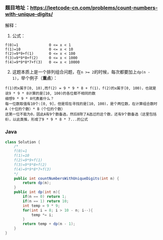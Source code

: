 ### 题目地址：https://leetcode-cn.com/problems/count-numbers-with-unique-digits/

解释：
1. 公式：
```
f(0)=1              0 <= x < 1
f(1)=10             0 <= x < 10
f(2)=9*9+f(1)       0 <= x < 100
f(3)=9*9*8+f(2)     0 <= x < 1000
f(4)=9*9*8*7+f(3)   0 <= x < 10000
```
2. 这题本质上是一个排列组合问题，在`n >= 2`的时候，每次都要加上`dp(n - 1)`，举个例子（**重点**）：
```
f(1)的x属于[0, 10),而f(2) = 9 * 9 * 8 + f(1)，f(2)的x属于[0, 100)，也就是说9 * 9 * 8计算的是[10, 100)的各位都不相同的数
细想9 * 9 * 8代表着什么？
每一位数取值有10个:[0, 9]，但是现在寻找的是[10, 100)，是个两位数，在计算组合数时A（十位的个数）* B（个位的个数）
这第一位不能为0，因此A有9个数备选，然后B除了A选过的这个数，还有9个数备选（这里包括0），以此类推，形成了9 * 9 * 8 * 7...的公式
```

### Java
``` java
class Solution {
    /*
    f(0)=1 
    f(1)=10
    f(2)=9*9+f(1)
    f(3)=9*9*8+f(2)
    f(4)=9*9*8*7+f(3)
    */
    public int countNumbersWithUniqueDigits(int n) {
        return dp(n);
    }
    public int dp(int n){
        if(n == 0) return 1;
        if(n == 1) return 10;
        int temp = 9 * 9;
        for(int i = 8; i > 10 - n; i--){
            temp *= i;
        }
        return temp + dp(n - 1);
    }
}
```
